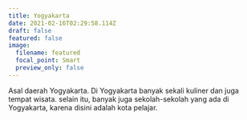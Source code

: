 ```yaml
---
title: Yogyakarta
date: 2021-02-16T02:29:58.114Z
draft: false
featured: false
image:
  filename: featured
  focal_point: Smart
  preview_only: false
---
```

Asal daerah Yogyakarta. Di Yogyakarta banyak sekali kuliner dan juga tempat wisata. selain itu, banyak juga sekolah-sekolah yang ada di Yogyakarta, karena disini adalah kota pelajar.